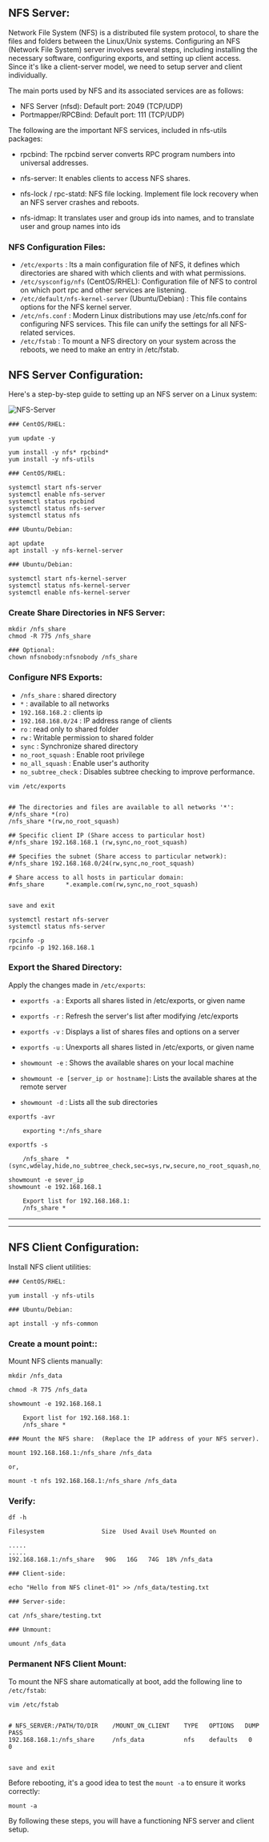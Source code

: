 ﻿## NFS Server:

Network File System (NFS) is a distributed file system protocol, to share the files and folders between the Linux/Unix systems. Configuring an NFS (Network File System) server involves several steps, including installing the necessary software, configuring exports, and setting up client access. Since it's like a client-server model, we need to setup server and client individually.

The main ports used by NFS and its associated services are as follows:

- NFS Server (nfsd): Default port: 2049 (TCP/UDP)
- Portmapper/RPCBind: Default port: 111 (TCP/UDP)


The following are the important NFS services, included in nfs-utils packages: 

- rpcbind: The rpcbind server converts RPC program numbers into universal addresses.

- nfs-server: It enables clients to access NFS shares.

- nfs-lock / rpc-statd: NFS file locking. Implement file lock recovery when an NFS server crashes and reboots.

- nfs-idmap: It translates user and group ids into names, and to translate user and group names into ids


### NFS Configuration Files:

- `/etc/exports` : Its a main configuration file of NFS, it defines which directories are shared with which clients and with what permissions.
- `/etc/sysconfig/nfs` (CentOS/RHEL): Configuration file of NFS to control on which port rpc and other services are listening.
- `/etc/default/nfs-kernel-server` (Ubuntu/Debian) : This file contains options for the NFS kernel server.
- `/etc/nfs.conf` : Modern Linux distributions may use /etc/nfs.conf for configuring NFS services. This file can unify the settings for all NFS-related services.
- `/etc/fstab` : To mount a NFS directory on your system across the reboots, we need to make an entry in /etc/fstab.



## NFS Server Configuration:

Here's a step-by-step guide to setting up an NFS server on a Linux system: 

![NFS-Server](./nfs.png)


```
### CentOS/RHEL:

yum update -y

yum install -y nfs* rpcbind*
yum install -y nfs-utils
```


```
### CentOS/RHEL:

systemctl start nfs-server
systemctl enable nfs-server
systemctl status rpcbind  
systemctl status nfs-server
systemctl status nfs 
```


```
### Ubuntu/Debian:

apt update
apt install -y nfs-kernel-server
```


```
### Ubuntu/Debian:

systemctl start nfs-kernel-server
systemctl status nfs-kernel-server
systemctl enable nfs-kernel-server
```


### Create Share Directories in NFS Server:

```
mkdir /nfs_share
chmod -R 775 /nfs_share
```


```
### Optional: 
chown nfsnobody:nfsnobody /nfs_share
```


### Configure NFS Exports:

- `/nfs_share` : shared directory
- `*` : available to all networks
- `192.168.168.2` : clients ip
- `192.168.168.0/24` : IP address range of clients
- `ro` : read only to shared folder
- `rw` : Writable permission to shared folder
- `sync` : Synchronize shared directory
- `no_root_squash` : Enable root privilege
- `no_all_squash` : Enable user's authority
- `no_subtree_check` : Disables subtree checking to improve performance.



```
vim /etc/exports


## The directories and files are available to all networks '*': 
#/nfs_share *(ro)
/nfs_share *(rw,no_root_squash)

## Specific client IP (Share access to particular host)
#/nfs_share 192.168.168.1 (rw,sync,no_root_squash)

## Specifies the subnet (Share access to particular network):
#/nfs_share 192.168.168.0/24(rw,sync,no_root_squash)

# Share access to all hosts in particular domain:
#nfs_share		*.example.com(rw,sync,no_root_squash)


save and exit 
```


```
systemctl restart nfs-server
systemctl status nfs-server
```


```
rpcinfo -p
rpcinfo -p 192.168.168.1
```


### Export the Shared Directory:

Apply the changes made in `/etc/exports`:

- `exportfs -a` : Exports all shares listed in /etc/exports, or given name
- `exportfs -r` : Refresh the server's list after modifying /etc/exports
- `exportfs -v` : Displays a list of shares files and options on a server
- `exportfs -u` : Unexports all shares listed in /etc/exports, or given name

- `showmount -e` : Shows the available shares on your local machine
- `showmount -e [server_ip or hostname]`: Lists the available shares at the remote server
- `showmount -d` : Lists all the sub directories



```
exportfs -avr
	
	exporting *:/nfs_share
```


```
exportfs -s
	
	/nfs_share  *(sync,wdelay,hide,no_subtree_check,sec=sys,rw,secure,no_root_squash,no_all_squash)
```


```
showmount -e sever_ip
showmount -e 192.168.168.1

	Export list for 192.168.168.1:
	/nfs_share *
```



---
---


## NFS Client Configuration:

Install NFS client utilities:

```
### CentOS/RHEL:

yum install -y nfs-utils
```


```
### Ubuntu/Debian:

apt install -y nfs-common
```


### Create a mount point:: 

Mount NFS clients manually:

```
mkdir /nfs_data

chmod -R 775 /nfs_data
```


```
showmount -e 192.168.168.1

	Export list for 192.168.168.1:
	/nfs_share *
```


```
### Mount the NFS share:  (Replace the IP address of your NFS server).

mount 192.168.168.1:/nfs_share /nfs_data

or,

mount -t nfs 192.168.168.1:/nfs_share /nfs_data
```


### Verify:

```
df -h

Filesystem                Size  Used Avail Use% Mounted on

.....
.....
192.168.168.1:/nfs_share   90G   16G   74G  18% /nfs_data
```


```
### Client-side:

echo "Hello from NFS clinet-01" >> /nfs_data/testing.txt
```


```
### Server-side:

cat /nfs_share/testing.txt
```


```
### Unmount:

umount /nfs_data
```


### Permanent NFS Client Mount:

To mount the NFS share automatically at boot, add the following line to `/etc/fstab`:

```
vim /etc/fstab


# NFS_SERVER:/PATH/TO/DIR    /MOUNT_ON_CLIENT    TYPE   OPTIONS   DUMP	PASS
192.168.168.1:/nfs_share     /nfs_data           nfs    defaults   0     0


save and exit
```


Before rebooting, it's a good idea to test the `mount -a` to ensure it works correctly: 

```
mount -a
```


By following these steps, you will have a functioning NFS server and client setup.



















